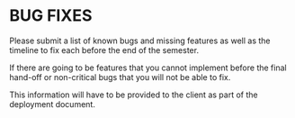 # BUG FIXES

Please submit a list of known bugs and missing features as well as the timeline to fix each before the end of the semester.

If there are going to be features that you cannot implement before the final hand-off or non-critical bugs that you will not be able to fix.

This information will have to be provided to the client as part of the deployment document.
